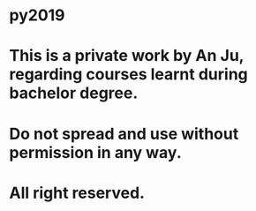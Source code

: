 # py2019
# This is a private work by An Ju, regarding courses learnt during bachelor degree.
# Do not spread and use without permission in any way.
# All right reserved.

